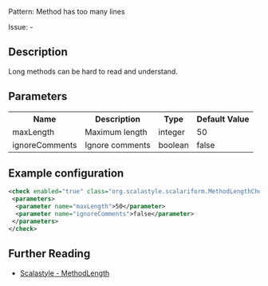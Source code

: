 Pattern: Method has too many lines

Issue: -

## Description

Long methods can be hard to read and understand.

## Parameters
<table><tr><th>Name</th><th>Description</th><th>Type</th><th>Default Value</th></tr><tr><td>maxLength</td>
        <td>Maximum length</td>
        <td>integer</td>
        <td>50</td>
      </tr><tr><td>ignoreComments</td>
        <td>Ignore comments</td>
        <td>boolean</td>
        <td>false</td>
      </tr></table>

## Example configuration

```xml
<check enabled="true" class="org.scalastyle.scalariform.MethodLengthChecker" level="warning">
 <parameters>
  <parameter name="maxLength">50</parameter>
  <parameter name="ignoreComments">false</parameter>
 </parameters>
</check>
```
<a name="org_scalastyle_scalariform_MethodNamesChecker" />

## Further Reading

* [Scalastyle - MethodLength](https://scalastyle.beautiful-scala.com/rules-1.5.0.html#org_scalastyle_scalariform_MethodLengthChecker)